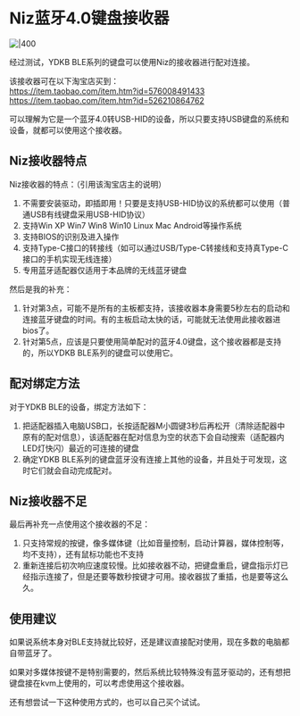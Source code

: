 # Niz蓝牙4.0键盘接收器

![|400](assets/niz-dongle.jpg)

经过测试，YDKB BLE系列的键盘可以使用Niz的接收器进行配对连接。

该接收器可在以下淘宝店买到：<br>
https://item.taobao.com/item.htm?id=576008491433<br>
https://item.taobao.com/item.htm?id=526210864762

可以理解为它是一个蓝牙4.0转USB-HID的设备，所以只要支持USB键盘的系统和设备，就都可以使用这个接收器。


## Niz接收器特点
Niz接收器的特点：（引用该淘宝店主的说明）
  1. 不需要安装驱动，即插即用！只要是支持USB-HID协议的系统都可以使用（普通USB有线键盘采用USB-HID协议）
  2. 支持Win XP Win7 Win8 Win10 Linux Mac Android等操作系统
  3. 支持BIOS的识别及进入操作
  4. 支持Type-C接口的转接线（如可以通过USB/Type-C转接线和支持真Type-C接口的手机实现无线连接）
  5. 专用蓝牙适配器仅适用于本品牌的无线蓝牙键盘

然后是我的补充：
  1. 针对第3点，可能不是所有的主板都支持，该接收器本身需要5秒左右的启动和连接蓝牙键盘的时间。有的主板启动太快的话，可能就无法使用此接收器进bios了。
  2. 针对第5点，应该是只要使用简单配对的蓝牙4.0键盘，这个接收器都是支持的，所以YDKB BLE系列的键盘可以使用它。


## 配对绑定方法

对于YDKB BLE的设备，绑定方法如下：
  1. 把适配器插入电脑USB口，长按适配器M小圆键3秒后再松开（清除适配器中原有的配对信息），该适配器在配对信息为空的状态下会自动搜索（适配器内LED灯快闪）最近的可连接的键盘
  2. 确定YDKB BLE系列的键盘蓝牙没有连接上其他的设备，并且处于可发现，这时它们就会自动完成配对。


## Niz接收器不足

最后再补充一点使用这个接收器的不足：
  1. 只支持常规的按键，像多媒体键（比如音量控制，启动计算器，媒体控制等，均不支持），还有鼠标功能也不支持
  2. 重新连接后初次响应速度较慢。比如接收器不动，把键盘重启，键盘指示灯已经指示连接了，但是还要等数秒按键才可用。接收器拔了重插，也是要等这么久。


## 使用建议

如果说系统本身对BLE支持就比较好，还是建议直接配对使用，现在多数的电脑都自带蓝牙了。

如果对多媒体按键不是特别需要的，然后系统比较特殊没有蓝牙驱动的，还有想把键盘接在kvm上使用的，可以考虑使用这个接收器。

还有想尝试一下这种使用方式的，也可以自己买个试试。